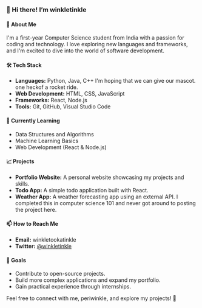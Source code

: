 ### 👋 Hi there! I’m **winkletinkle**

#### 🌟 About Me
I'm a first-year Computer Science student from India with a passion for coding and technology. I love exploring new languages and frameworks, and I'm excited to dive into the world of software development.

#### 🛠️ Tech Stack
- **Languages:** Python, Java, C++ I'm hoping that we can give our mascot. one heckof a rocket ride.  
- **Web Development:** HTML, CSS, JavaScript
- **Frameworks:** React, Node.js
- **Tools:** Git, GitHub, Visual Studio Code

#### 🌱 Currently Learning
- Data Structures and Algorithms
- Machine Learning Basics
- Web Development (React & Node.js)

#### 📈 Projects
- **Portfolio Website:** A personal website showcasing my projects and skills. 
- **Todo App:** A simple todo application built with React. 
- **Weather App:** A weather forecasting app using an external API. I completed this in computer science 101 and never got around to posting the project here.

#### 📫 How to Reach Me
- **Email:** winkletookatinkle
- **Twitter:** [@winkletinkle](#)

#### 🎯 Goals
- Contribute to open-source projects.
- Build more complex applications and expand my portfolio.
- Gain practical experience through internships.

Feel free to connect with me, periwinkle, and explore my projects! 🚀
